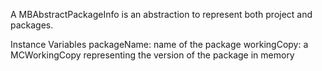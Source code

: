A MBAbstractPackageInfo is an abstraction to represent both project and packages.Instance Variables	packageName:		name of the package	workingCopy:		a MCWorkingCopy representing the version of the package in memory